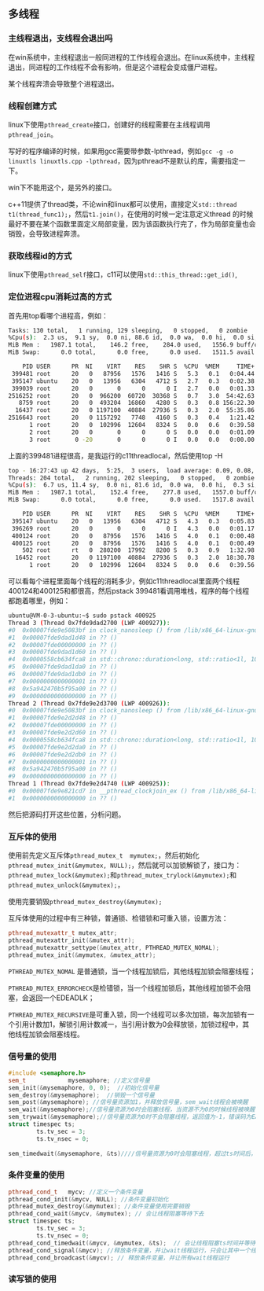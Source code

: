## 多线程

### 主线程退出，支线程会退出吗

在win系统中，主线程退出一般同进程的工作线程会退出。在linux系统中，主线程退出，同进程的工作线程不会有影响，但是这个进程会变成僵尸进程。

某个线程奔溃会导致整个进程退出。

### 线程创建方式

linux下使用```pthread_create```接口，创建好的线程需要在主线程调用```pthread_join```。

写好的程序编译的时候，如果用gcc需要带参数-lpthread，例如```gcc -g -o linuxtls linuxtls.cpp -lpthread```，因为pthread不是默认的库，需要指定一下。

win下不能用这个，是另外的接口。

c++11提供了thread类，不论win和linux都可以使用，直接定义```std::thread t1(thread_func1);```，然后```t1.join()```，在使用的时候一定注意定义thread 的时候最好不要在某个函数里面定义局部变量，因为该函数执行完了，作为局部变量也会销毁，会导致进程奔溃。

### 获取线程id的方式

linux下使用```pthread_self```接口，c11可以使用```std::this_thread::get_id()```,

### 定位进程cpu消耗过高的方式

首先用top看哪个进程高，例如：

```sh
Tasks: 130 total,   1 running, 129 sleeping,   0 stopped,   0 zombie
%Cpu(s):  2.3 us,  9.1 sy,  0.0 ni, 88.6 id,  0.0 wa,  0.0 hi,  0.0 si,  0.0 st
MiB Mem :   1987.1 total,    146.2 free,    284.0 used,   1556.9 buff/cache
MiB Swap:      0.0 total,      0.0 free,      0.0 used.   1511.5 avail Mem

    PID USER      PR  NI    VIRT    RES    SHR S  %CPU  %MEM     TIME+ COMMAND
 399481 root      20   0   87956   1576   1416 S   5.3   0.1   0:04.44 c11threadlocal
 395147 ubuntu    20   0   13956   6304   4712 S   2.7   0.3   0:02.38 sshd
 399039 root      20   0       0      0      0 I   2.7   0.0   0:01.33 kworker/u2:1-events_power_efficient
2516252 root      20   0  966200  60720  30368 S   0.7   3.0  54:42.63 YDService
   8759 root      20   0  493204  16860   4280 S   0.3   0.8 156:22.30 barad_agent
  16437 root      20   0 1197100  40884  27936 S   0.3   2.0  55:35.86 containerd
2516643 root      20   0 1157292   7748   4160 S   0.3   0.4   1:21.42 sh
      1 root      20   0  102996  12604   8324 S   0.0   0.6   0:39.58 systemd
      2 root      20   0       0      0      0 S   0.0   0.0   0:01.09 kthreadd
      3 root       0 -20       0      0      0 I   0.0   0.0   0:00.00 rcu_gp

```

上面的399481进程很高，是我运行的c11threadlocal，然后使用top -H

```sh
top - 16:27:43 up 42 days,  5:25,  3 users,  load average: 0.09, 0.08, 0.02
Threads: 204 total,   2 running, 202 sleeping,   0 stopped,   0 zombie
%Cpu(s):  6.7 us, 11.4 sy,  0.0 ni, 81.6 id,  0.0 wa,  0.0 hi,  0.3 si,  0.0 st
MiB Mem :   1987.1 total,    152.4 free,    277.8 used,   1557.0 buff/cache
MiB Swap:      0.0 total,      0.0 free,      0.0 used.   1517.8 avail Mem

    PID USER      PR  NI    VIRT    RES    SHR S  %CPU  %MEM     TIME+ COMMAND
 395147 ubuntu    20   0   13956   6304   4712 S   4.3   0.3   0:05.83 sshd
 396269 root      20   0       0      0      0 I   4.3   0.0   0:01.17 kworker/u2:2-events_power_efficient
 400124 root      20   0   87956   1576   1416 S   4.0   0.1   0:00.48 c11threadlocal
 400125 root      20   0   87956   1576   1416 S   4.0   0.1   0:00.49 c11threadlocal
    502 root      rt   0  280200  17992   8200 S   0.3   0.9   1:32.98 multipathd
  16452 root      20   0 1197100  40884  27936 S   0.3   2.0  18:30.78 containerd
      1 root      20   0  102996  12604   8324 S   0.0   0.6   0:39.56 systemd

```

可以看每个进程里面每个线程的消耗多少，例如c11threadlocal里面两个线程400124和400125和都很高，然后pstack 399481看调用堆栈，程序的每个线程都跑着哪里，例如：

```sh
ubuntu@VM-0-3-ubuntu:~$ sudo pstack 400925
Thread 3 (Thread 0x7fde9dad2700 (LWP 400927)):
#0  0x00007fde9e5083bf in clock_nanosleep () from /lib/x86_64-linux-gnu/libc.so.6
#1  0x00007fde9dad1d48 in ?? ()
#2  0x00007fde00000000 in ?? ()
#3  0x00007fde9dad1d60 in ?? ()
#4  0x0000558cb634fca8 in std::chrono::duration<long, std::ratio<1l, 1000000000l> > std::chrono::__duration_cast_impl<std::chrono::duration<long, std::ratio<1l, 1000000000l> >, std::ratio<1000000000l, 1l>, long, false, true>::__cast<long, std::ratio<1l, 1l> >(std::chrono::duration<long, std::ratio<1l, 1l> > const&) ()
#5  0x00007fde9dad1da0 in ?? ()
#6  0x00007fde9dad1db0 in ?? ()
#7  0x0000000000000001 in ?? ()
#8  0x5a942470b5f95a00 in ?? ()
#9  0x0000000000000000 in ?? ()
Thread 2 (Thread 0x7fde9e2d3700 (LWP 400926)):
#0  0x00007fde9e5083bf in clock_nanosleep () from /lib/x86_64-linux-gnu/libc.so.6
#1  0x00007fde9e2d2d48 in ?? ()
#2  0x00007fde00000000 in ?? ()
#3  0x00007fde9e2d2d60 in ?? ()
#4  0x0000558cb634fca8 in std::chrono::duration<long, std::ratio<1l, 1000000000l> > std::chrono::__duration_cast_impl<std::chrono::duration<long, std::ratio<1l, 1000000000l> >, std::ratio<1000000000l, 1l>, long, false, true>::__cast<long, std::ratio<1l, 1l> >(std::chrono::duration<long, std::ratio<1l, 1l> > const&) ()
#5  0x00007fde9e2d2da0 in ?? ()
#6  0x00007fde9e2d2db0 in ?? ()
#7  0x0000000000000001 in ?? ()
#8  0x5a942470b5f95a00 in ?? ()
#9  0x0000000000000000 in ?? ()
Thread 1 (Thread 0x7fde9e2d4740 (LWP 400925)):
#0  0x00007fde9e821cd7 in __pthread_clockjoin_ex () from /lib/x86_64-linux-gnu/libpthread.so.0
#1  0x0000000000000000 in ?? ()

```

然后把源码打开这些位置，分析问题。

### 互斥体的使用

使用前先定义互斥体```pthread_mutex_t  mymutex;```，然后初始化```pthread_mutex_init(&mymutex, NULL);```，然后就可以加锁解锁了，接口为：```pthread_mutex_lock(&mymutex);```和```pthread_mutex_trylock(&mymutex);```和```pthread_mutex_unlock(&mymutex);```，

使用完要销毁```pthread_mutex_destroy(&mymutex);```

互斥体使用的过程中有三种锁，普通锁、检错锁和可重入锁，设置方法：

```c++
pthread_mutexattr_t mutex_attr;
pthread_mutexattr_init(&mutex_attr);
pthread_mutexattr_settype(&mutex_attr, PTHREAD_MUTEX_NOMAL);
pthread_mutex_init(&mymutex, &mutex_attr);
```

```PTHREAD_MUTEX_NOMAL``` 是普通锁，当一个线程加锁后，其他线程加锁会阻塞线程；

```PTHREAD_MUTEX_ERRORCHECK```是检错锁，当一个线程加锁后，其他线程加锁不会阻塞，会返回一个EDEADLK；

```PTHREAD_MUTEX_RECURSIVE```是可重入锁，同一个线程可以多次加锁，每次加锁有一个引用计数加1，解锁引用计数减一，当引用计数为0会释放锁，加锁过程中，其他线程加锁会阻塞线程。

### 信号量的使用

```c++
#include <semaphore.h>
sem_t            mysemaphore; //定义信号量
sem_init(&mysemaphore, 0, 0);  //初始化信号量
sem_destroy(&mysemaphore);  //销毁一个信号量
sem_post(&mysemaphore); //信号量资源加1，并释放信号量，sem_wait线程会被唤醒
sem_wait(&mysemaphore);//信号量资源为0时会阻塞线程，当资源不为0的时候线程被唤醒，然后资源减1
sem_trywait(&mysemaphore);//信号量资源为0时不会阻塞线程，返回值为-1，错误码为EAGAIN
struct timespec ts;
		ts.tv_sec = 3;
		ts.tv_nsec = 0;
		
sem_timedwait(&mysemaphore, &ts)////信号量资源为0时会阻塞线程，超过ts时间后，返回值为-1，错误码为ETIMEDOUT
```

### 条件变量的使用

```c++
pthread_cond_t   mycv; //定义一个条件变量
pthread_cond_init(&mycv, NULL); //条件变量初始化
pthread_mutex_destroy(&mymutex); //条件变量使用完要销毁
pthread_cond_wait(&mycv, &mymutex); // 会让线程阻塞等待下去
struct timespec ts;
		ts.tv_sec = 3;
		ts.tv_nsec = 0;
pthread_cond_timedwait(&mycv, &mymutex, &ts);  // 会让线程阻塞ts时间并等待下去
pthread_cond_signal(&mycv); //释放条件变量，并让wait线程运行，只会让其中一个线程运行，具体哪个线程未知
pthread_cond_broadcast(&mycv); // 释放条件变量，并让所有wait线程运行
```

### 读写锁的使用







